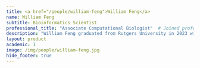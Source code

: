 ```yaml
---
title: <a href="/people/william-feng">William Feng</a>
name: William Feng
subtitle: Bioinformatics Scientist
professional_title: "Associate Computational Biologist"  # Joined professional titles
description: "William Feng graduated from Rutgers University in 2023 with a double major in biotechnology and computer science. During his time as an undergraduate student, he worked with Dr. Chang S. Chan investigating the effects of mutations on TP53 alternative splicing and overall pathogenicity. He is currently an Associate Computational Biologist at the Park Lab, continuing his work on cancer genomics."
layout: product
academic: 1
image: /img/people/william-feng.jpg
hide_footer: true
---
```

